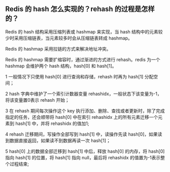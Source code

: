 ## Redis 的 hash 怎么实现的？rehash 的过程是怎样的？

Redis 的 hash 结构采用压缩列表或 hashmap 来实现，当 hash 结构中的元素较少时采用压缩链表，当元素较多时会从压缩链表转成 hashmap。

Redis 的 hashmap 采用拉链的方式来解决地址冲突。

Redis 的 hashmap 需要扩缩容时，通过渐进的方式进行 rehash。redis 为一个 hashmap 会维护两个 hash 结构，hash[0] 和 hash[1]。

1 一般情况下只使用 hash[0] 进行查询和存储，rehash 时再为 hash[1] 分配空间；

2 hash 字典中维护了一个索引计数器变量 rehashidx，一般状态下该变量为-1，将该变量置0表示 rehash 开始；

3 在 rehash 期间每次操作这个 key 执行添加、删除、查找或者更新时，除了完成指定的任务，还会顺带将 hash[0] 中在索引 rehashidx 上的所有元素迁移一个元素到 hash[1] 中，并将 rehashidx 的值加1;

4 rehash 迁移期间，写操作全部写到 hash[1] 中，读操作先读 hash[0]，如果读到数据直接返回，如果读不到数据再读一次 hash[1]；

5 hash[0] 上的数据全部迁移到 hash[1] 中后，释放 hash[0] 的内存，将 hash[0] 指向 hash[1] 的位置，将 hash[1] 指向 null，最后将 rehashidx 的值置为-1表示整个过程结束;